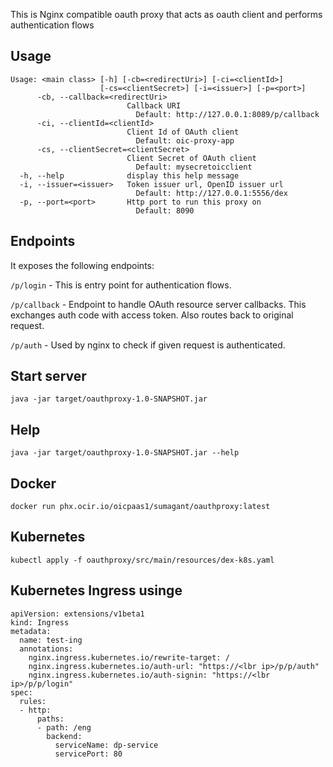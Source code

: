This is Nginx compatible oauth proxy that acts as oauth client and performs authentication flows

## Usage
```
Usage: <main class> [-h] [-cb=<redirectUri>] [-ci=<clientId>]
                    [-cs=<clientSecret>] [-i=<issuer>] [-p=<port>]
      -cb, --callback=<redirectUri>
                          Callback URI
                            Default: http://127.0.0.1:8089/p/callback
      -ci, --clientId=<clientId>
                          Client Id of OAuth client
                            Default: oic-proxy-app
      -cs, --clientSecret=<clientSecret>
                          Client Secret of OAuth client
                            Default: mysecretoicclient
  -h, --help              display this help message
  -i, --issuer=<issuer>   Token issuer url, OpenID issuer url
                            Default: http://127.0.0.1:5556/dex
  -p, --port=<port>       Http port to run this proxy on
                            Default: 8090
```

## Endpoints
It exposes the following endpoints:

`/p/login` - This is entry point for authentication flows.

`/p/callback` - Endpoint to handle OAuth resource server callbacks. This exchanges auth code with access token. Also routes back to original request.

`/p/auth` - Used by nginx to check if given request is authenticated.

## Start server
`java -jar target/oauthproxy-1.0-SNAPSHOT.jar`

## Help
`java -jar target/oauthproxy-1.0-SNAPSHOT.jar --help`

## Docker
`docker run phx.ocir.io/oicpaas1/sumagant/oauthproxy:latest`

## Kubernetes
`kubectl apply -f oauthproxy/src/main/resources/dex-k8s.yaml`
## Kubernetes Ingress usinge
```
apiVersion: extensions/v1beta1
kind: Ingress
metadata:
  name: test-ing
  annotations:
    nginx.ingress.kubernetes.io/rewrite-target: /
    nginx.ingress.kubernetes.io/auth-url: "https://<lbr ip>/p/p/auth"
    nginx.ingress.kubernetes.io/auth-signin: "https://<lbr ip>/p/p/login"
spec:
  rules:
  - http:
      paths:
      - path: /eng
        backend:
          serviceName: dp-service
          servicePort: 80
```
